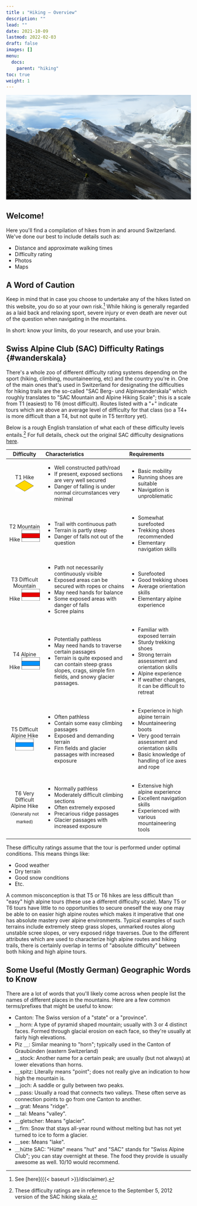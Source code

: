 ```yaml
---
title : "Hiking — Overview"
description: ""
lead: ""
date: 2021-10-09
lastmod: 2022-02-03
draft: false
images: []
menu:
  docs:
    parent: "hiking"
toc: true
weight: 1
---
```



<link href="../../../style.css" rel="stylesheet"></link>

![](landing_banner.png "Descent from the summit of the Üssers Barrhorn — one of our all-time favourite hikes.")

## Welcome!

Here you'll find a compilation of hikes from in and around Switzerland.  We've
done our best to include details such as:

  - Distance and approximate walking times
  - Difficulty rating
  - Photos
  - Maps

## A Word of Caution

Keep in mind that in case you choose to undertake any of the hikes listed on this
website, you do so at your own risk.[^1]  While hiking is generally regarded as a
laid back and relaxing sport, severe injury or even death are never out of the
question when navigating in the mountains.  

In short: know your limits, do your research, and use your brain.

## Swiss Alpine Club (SAC) Difficulty Ratings {#wanderskala}

There's a whole zoo of different difficulty rating systems depending on the
sport (hiking, climbing, mountaineering, etc) and the country you're in.  One of
the main ones that's used in Switzerland for designating the difficulties for
hiking trails are the so-called "SAC Berg- und Alpinwanderskala" which roughly
translates to "SAC Mountain and Alpine Hiking Scale"; this is a scale from T1
(easiest) to T6 (most difficult).  Routes listed with a "+" indicate tours which
are above an average level of difficulty for that class (so a T4+ is more
difficult than a T4, but not quite in T5 territory yet).

Below is a rough English translation of what each of these difficulty levels
entails.[^2]  For full details, check out the original SAC difficulty
designations
[here](https://www.sac-cas.ch/fileadmin/Ausbildung_und_Wissen/Tourenplanung/Schwierigkeitsskala/Wanderskala-SAC.pdf).

| Difficulty | Characteristics | Requirements |
| :---: | :--- | :--- |
| <hl>T1 Hike</hl> <img src="T1.png" alt="" width=50em class="center no-round"> | <ul><li>Well constructed path/road</li><li>If present, exposed sections are very well secured</li><li>Danger of falling is under normal circumstances very minimal</li></ul> | <ul><li>Basic mobility</li><li>Running shoes are suitable</li><li>Navigation is unproblematic</li></ul> |
| <hl>T2 Mountain Hike</hl> <img src="T2_T3.png" alt="" width=50em class="center no-round"> | <ul><li>Trail with continuous path</li><li>Terrain is partly steep</li><li>Danger of falls not out of the question</li></ul> | <ul><li>Somewhat surefooted</li><li>Trekking shoes recommended</li><li>Elementary navigation skills</li></ul> |
| <hl>T3 Difficult Mountain Hike</hl> <img src="T2_T3.png" alt="" width=50em class="center no-round"> | <ul><li>Path not necessarily continuously visible</li><li>Exposed areas can be secured with ropes or chains</li><li>May need hands for balance</li><li>Some exposed areas with danger of falls</li><li>Scree plains</li></ul> | <ul><li>Surefooted</li><li>Good trekking shoes</li><li>Average orientation skills</li><li>Elementary alpine experience</li></ul> |
| <hl>T4 Alpine Hike</hl> <img src="T4_T5.png" alt="" width=50em class="center no-round"> | <ul><li>Potentially pathless</li><li>May need hands to traverse certain passages</li><li>Terrain is quite exposed and can contain steep grass slopes, crags, simple firn fields, and snowy glacier passages.</li></ul> | <ul><li>Familiar with exposed terrain</li><li>Sturdy trekking shoes</li><li>Strong terrain assessment and orientation skills</li><li>Alpine experience</li><li>If weather changes, it can be difficult to retreat</li></ul> |
| <hl>T5 Difficult Alpine Hike</hl> <img src="T4_T5.png" alt="" width=50em class="center no-round"> | <ul><li>Often pathless</li><li>Contain some easy climbing passages</li><li>Exposed and demanding terrain</li><li>Firn fields and glacier passages with increased exposure</li></ul> | <ul><li>Experience in high alpine terrain</li><li>Mountaineering boots</li><li>Very good terrain assessment and orientation skills</li><li>Basic knowledge of handling of ice axes and rope</li></ul> |
| <div><hl>T6 Very Difficult Alpine Hike</hl></div> <div><sub>(Generally not marked)</sub></div> | <ul><li>Normally pathless</li><li>Moderately difficult climbing sections</li><li>Often extremely exposed</li><li>Precarious ridge passages</li><li>Glacier passages with increased exposure</li></ul> | <ul><li>Extensive high alpine experience</li><li>Excellent navigation skills</li><li>Experienced with various mountaineering tools</li></ul> |

These difficulty ratings assume that the tour is performed <hl>under optimal conditions</hl>.  This means things like:
  - Good weather
  - Dry terrain
  - Good snow conditions
  - Etc.

A common misconception is that T5 or T6 hikes are less difficult than "easy"
high alpine tours (these use a different difficulty scale).  Many T5 or T6
tours have little to no opportunities to secure oneself the way one may be
able to on easier high alpine routes <hl>which makes it imperative that one
has absolute mastery over alpine environments</hl>.  Typical examples of such
terrains include extremely steep grass slopes, unmarked routes along unstable
scree slopes, or very exposed ridge traverses.  Due to the different
attributes which are used to characterize high alpine routes and hiking
trails, there is certainly overlap in terms of "absolute difficulty" between
both hiking and high alpine tours.

## Some Useful (Mostly German) Geographic Words to Know

There are a lot of words that you'll likely come across when people list the names
of different places in the mountains.  Here are a few common terms/prefixes that might
be useful to know:
- <hl>Canton</hl>: The Swiss version of a "state" or a "province".
- <hl>&#65343;horn</hl>: A type of pyramid shaped mountain; usually with 3 or 4 distinct faces.  Formed through glacial erosion on each face, so they're usually at fairly high elevations.
- <hl>Piz &#65343;</hl>: Similar meaning to "horn"; typically used in the Canton of Graubünden (eastern Switzerland)
- <hl>&#65343;stock</hl>: Another name for a certain peak; are usually (but not always) at lower elevations than horns.
- <hl>&#65343;spitz</hl>: Literally means "point"; does not really give an indication to how high the mountain is.
- <hl>&#65343;joch</hl>: A saddle or gully between two peaks.
- <hl>&#65343;pass</hl>: Usually a road that connects two valleys.  These often serve as connection points to go from one Canton to another.
- <hl>&#65343;grat</hl>: Means "ridge".
- <hl>&#65343;tal</hl>: Means "valley".
- <hl>&#65343;gletscher</hl>: Means "glacier".
- <hl>&#65343;firn</hl>: Snow that stays all-year round without melting but has not yet turned to ice to form a glacier.
- <hl>&#65343;see</hl>: Means "lake".
- <hl>&#65343;hütte SAC</hl>: "Hütte" means "hut" and "SAC" stands for "Swiss Alpine Club"; you can stay overnight at these.  The food they provide is usually awesome as well.  10/10 would recommend.

[^1]: See [here]({{< baseurl >}}/disclaimer).
[^2]: These difficulty ratings are in reference to the September 5, 2012 version of the SAC hiking skala.
